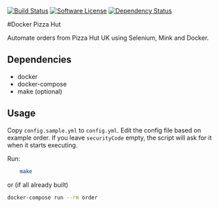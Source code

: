 [![Build Status](https://travis-ci.org/jakubigla/docker-pizza-hut-uk.svg?branch=master)](https://travis-ci.org/jakubigla/docker-pizza-hut-uk)
[![Software License](https://img.shields.io/badge/license-MIT-brightgreen.svg?style=flat-square)](LICENSE.md)
[![Dependency Status](https://www.versioneye.com/user/projects/58fcd57fc2ef4238240d5f71/badge.svg?style=flat-square)](https://www.versioneye.com/user/projects/58fcd57fc2ef4238240d5f71)

#Docker Pizza Hut

Automate orders from Pizza Hut UK using Selenium, Mink and Docker.

## Dependencies
- docker
- docker-compose
- make (optional)

## Usage

Copy `config.sample.yml` to `config.yml`. Edit the config file based on example order. If you leave `securityCode` empty, the script will ask for it when it starts executing.
 
Run:
```bash
    make
```

or (if all already built)
```bash
docker-compose run --rm order
```